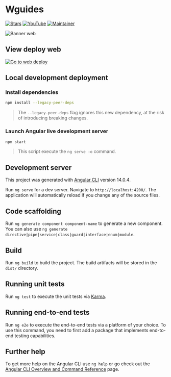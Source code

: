 # Wguides

[![Stars](https://img.shields.io/github/stars/MrNizzy/WGuides-Angular?style=social)](https://github.com/MrNizzy/WGuides-Angular) [![YouTube](https://img.shields.io/youtube/channel/subscribers/UCFjfIk29NqqPGmrCfCV14Yg?style=social)](https://www.youtube.com/channel/UCFjfIk29NqqPGmrCfCV14Yg) [![Maintainer](https://img.shields.io/badge/Maintained%20by-MrNizzy-blue)](https://www.linkedin.com/in/mrnizzy/ "MrNizzy")

![Banner web](https://i.postimg.cc/fb5nvycK/image.png)

## View deploy web

[![Go to web deploy](https://img.shields.io/badge/Go%20to%20web-WGuides%20Netlify-b62d2e?style=for-the-badge)](https://wguides.netlify.app/ "View deploy")

## Local development deployment

### Install dependencies

```bash
npm install --legacy-peer-deps
```

> The `--legacy-peer-deps` flag ignores this new dependency, at the risk of introducing breaking changes.

### Launch Angular live development server

```bash
npm start
```

> This script execute the `ng serve -o` command.

## Development server

This project was generated with [Angular CLI](https://github.com/angular/angular-cli) version 14.0.4.

Run `ng serve` for a dev server. Navigate to `http://localhost:4200/`. The application will automatically reload if you change any of the source files.

## Code scaffolding

Run `ng generate component component-name` to generate a new component. You can also use `ng generate directive|pipe|service|class|guard|interface|enum|module`.

## Build

Run `ng build` to build the project. The build artifacts will be stored in the `dist/` directory.

## Running unit tests

Run `ng test` to execute the unit tests via [Karma](https://karma-runner.github.io).

## Running end-to-end tests

Run `ng e2e` to execute the end-to-end tests via a platform of your choice. To use this command, you need to first add a package that implements end-to-end testing capabilities.

## Further help

To get more help on the Angular CLI use `ng help` or go check out the [Angular CLI Overview and Command Reference](https://angular.io/cli) page.
